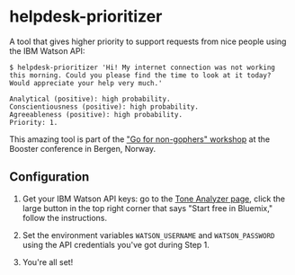 # helpdesk-prioritizer

A tool that gives higher priority to support requests from nice
people using the IBM Watson API:

```
$ helpdesk-prioritizer 'Hi! My internet connection was not working this morning. Could you please find the time to look at it today? Would appreciate your help very much.'

Analytical (positive): high probability.
Conscientiousness (positive): high probability.
Agreeableness (positive): high probability.
Priority: 1.
```

This amazing tool is part of the ["Go for non-gophers" workshop](https://www.boosterconf.no/talks/846)
at the Booster conference in Bergen, Norway.

## Configuration

1. Get your IBM Watson API keys: go to the [Tone Analyzer page](https://www.ibm.com/watson/developercloud/tone-analyzer.html), click the large button in the top right corner that says "Start free in Bluemix," follow the instructions.

2. Set the environment variables `WATSON_USERNAME` and `WATSON_PASSWORD` using the API credentials you've got during Step 1.

3. You're all set!
